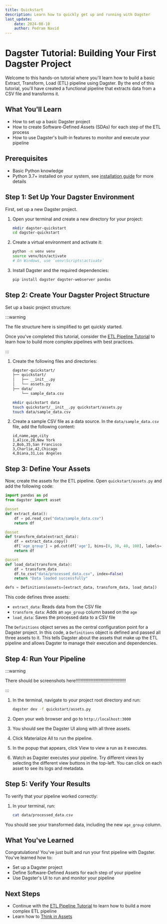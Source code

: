 ```yaml
---
title: Quickstart
description: Learn how to quickly get up and running with Dagster
last_update: 
    date: 2024-08-10
    author: Pedram Navid
---
```


# Dagster Tutorial: Building Your First Dagster Project

Welcome to this hands-on tutorial where you'll learn how to build a basic Extract, Transform, Load (ETL) pipeline using Dagster. By the end of this tutorial, you'll have created a functional pipeline that extracts data from a CSV file and transforms it.

## What You'll Learn

- How to set up a basic Dagster project
- How to create Software-Defined Assets (SDAs) for each step of the ETL process
- How to use Dagster's built-in features to monitor and execute your pipeline

## Prerequisites

- Basic Python knowledge
- Python 3.7+ installed on your system, see [installation guide](tutorial/installation.md) for more details

## Step 1: Set Up Your Dagster Environment

First, set up a new Dagster project.

1. Open your terminal and create a new directory for your project:

   ```bash title="Create a new directory"
   mkdir dagster-quickstart
   cd dagster-quickstart
   ```

2. Create a virtual environment and activate it:

   ```bash title="Create a virtual environment"
   python -m venv venv
   source venv/bin/activate  
   # On Windows, use `venv\Scripts\activate`
   ```

3. Install Dagster and the required dependencies:

   ```bash title="Install Dagster and dependencies"
   pip install dagster dagster-webserver pandas
   ```

## Step 2: Create Your Dagster Project Structure

Set up a basic project structure:

:::warning

The file structure here is simplified to get quickly started. 

Once you've completed this tutorial, consider the [ETL Pipeline Tutorial](/tutorial/tutorial-etl) to learn 
how to build more complex pipelines with best practices.

:::

1. Create the following files and directories:

   ```bash title="Project structure"
   dagster-quickstart/
   ├── quickstart/
   │   ├── __init__.py
   │   └── assets.py
   ├── data/
       └── sample_data.csv
   ```

   ```bash title="Create the project structure"
   mkdir quickstart data
   touch quickstart/__init__.py quickstart/assets.py
   touch data/sample_data.csv
   ```
   
   

2. Create a sample CSV file as a data source. In the `data/sample_data.csv` file, add the following content:

   ```csv
   id,name,age,city
   1,Alice,28,New York
   2,Bob,35,San Francisco
   3,Charlie,42,Chicago
   4,Diana,31,Los Angeles
   ```

## Step 3: Define Your Assets

Now, create the assets for the ETL pipeline. Open `quickstart/assets.py` and add the following code:

```python
import pandas as pd
from dagster import asset

@asset
def extract_data():
    df = pd.read_csv("data/sample_data.csv")
    return df

@asset
def transform_data(extract_data):
    df = extract_data.copy()
    df['age_group'] = pd.cut(df['age'], bins=[0, 30, 40, 100], labels=['Young', 'Middle', 'Senior'])
    return df

@asset
def load_data(transform_data):
    df = transform_data
    df.to_csv("data/processed_data.csv", index=False)
    return "Data loaded successfully"

defs = Definitions(assets=[extract_data, transform_data, load_data])
```

This code defines three assets:
- `extract_data`: Reads data from the CSV file
- `transform_data`: Adds an `age_group` column based on the `age`
- `load_data`: Saves the processed data to a CSV file

The `Definitions` object serves as the central configuration point for a Dagster project. In this code, a `Definitions` 
object is defined and passed all three assets to it. This tells Dagster about the assets that make up the ETL pipeline 
and allows Dagster to manage their execution and dependencies.

## Step 4: Run Your Pipeline

:::warning

There should be screenshots here!!!!!!!!!!!!!!!!!!!!!!!!!!!!!!!!!!!!!!!!

:::

1. In the terminal, navigate to your project root directory and run:

   ```bash
   dagster dev -f quickstart/assets.py
   ```

2. Open your web browser and go to `http://localhost:3000`

3. You should see the Dagster UI along with all three assets. 

3. Click Materialize All to run the pipeline.

4. In the popup that appears, click View to view a run as it executes.

5. Watch as Dagster executes your pipeline. Try different views by selecting the different view buttons in the top-left.
You can click on each asset to see its logs and metadata.

## Step 5: Verify Your Results

To verify that your pipeline worked correctly:

1. In your terminal, run:

   ```bash
   cat data/processed_data.csv
   ```

You should see your transformed data, including the new `age_group` column.

## What You've Learned

Congratulations! You've just built and run your first pipeline with Dagster. You've learned how to:

- Set up a Dagster project
- Define Software-Defined Assets for each step of your pipeline
- Use Dagster's UI to run and monitor your pipeline

## Next Steps

- Continue with the [ETL Pipeline Tutorial](/tutorial/tutorial-etl) to learn how to build a more complex ETL pipeline
- Learn how to [Think in Assets](/concepts/thinking-in-assets)